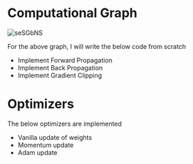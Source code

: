 # Computational Graph
![seSGbNS](https://user-images.githubusercontent.com/57294003/234606655-56e4fd97-c7a8-4d2e-93ae-120e409ad5c8.png)

For the above graph, I will write the below code from scratch
- Implement Forward Propagation
- Implement Back Propagation
- Implement Gradient Clipping

# Optimizers
The below optimizers are implemented
- Vanilla update of weights
- Momentum update
- Adam update
